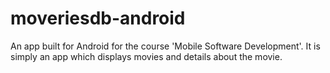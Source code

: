 # moveriesdb-android
An app built for Android for the course 'Mobile Software Development'. It is simply an app which displays movies and details about the movie.
